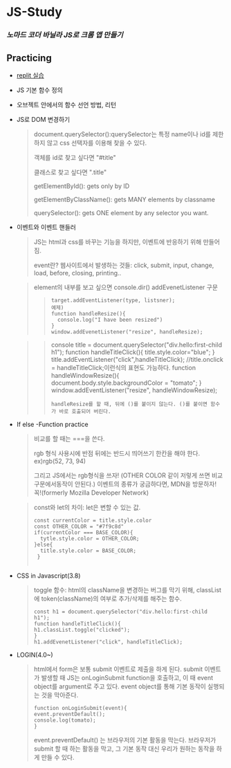 # JS-Study

### _노마드 코더 바닐라 JS로 크롬 앱 만들기_


## Practicing 
- [replit 실습](https://replit.com/@EunnoAn/BothGoodnaturedCache#index.html)
- JS 기본 함수 정의
- 오브젝트 안에서의 함수 선언 방법, 리턴
- JS로 DOM 변경하기
    > document.querySelector():querySelector는 특정 name이나 id를 제한하지 않고 css 선택자를 이용해 찾을 수 있다. 
    > 
    > 객체를 id로 찾고 싶다면 "#title"
    > 
    > 클래스로 찾고 싶다면 ".title"
    > 
    > getElementById(): gets only by ID
    > 
    > getElementByClassName(): gets MANY elements by classname
    > 
    > querySelector(): gets ONE element by any selector you want.
    > 
- 이벤트와 이벤트 핸들러
    >JS는 html과 css를 바꾸는 기능을 하지만, 이벤트에 반응하기 위해 만들어짐.
    >
    >event란? 웹사이트에서 발생하는 것들: click, submit, input, change, load, before, closing, printing..

    >element의 내부를 보고 싶으면 console.dir()
    >addEvenetListener 구문
    > > ```
    > > target.addEventListener(type, listsner);
    > > 예제)
    > > function handleResize(){
    > >   console.log("I have been resized")
    > > }
    > > window.addEvenetListener("resize", handleResize);

    > > console title = document.querySelector("div.hello:first-child h1");
    > > function handleTitleClick(){
    > > title.style.color="blue";
    > > }
    > > title.addEventListener("click",handleTitleClick);
    > > //title.onclick = handleTitleClick;이런식의 표현도 가능하다.
    > > function handleWindowResize(){
    > > document.body.style.backgroundColor = "tomato";
    > > }
    > > window.addEventListener("resize", handleWindowResize);
    > > ```
    > > handleResize를 할 때, 뒤에 ()를 붙이지 않는다. ()를 붙이면 함수가 바로 호출되어 버린다.

- If else -Function practice
    > 비교를 할 때는 ===을 쓴다.
    > 
    > rgb 형식 사용시에 반점 뒤에는 반드시 띄어쓰기 한칸을 해야 한다. ex)rgb(52, 73, 94)
    > 
    > 그리고 JS에서는 rgb형식을 쓰자! (OTHER COLOR 같이 저렇게 쓰면 비교 구문에서동작이 안된다.)
    > 이벤트의 종류가 궁금하다면, MDN을 방문하자! 꼭!(formerly Mozilla Developer Network)

    > const와 let의 차이: let은 변할 수 있는 값.
    > ```
    > const currentColor = title.style.color
    > const OTHER_COLOR = "#7f9c8d"
    > if(currentColor === BASE_COLOR){
    >   tytle.style.color = OTHER_COLOR;
    > }else{
    >   title.style.color = BASE_COLOR;
    >  }
    >  
    > ```
- CSS in Javascript(3.8)
    > toggle 함수: html의 className을 변경하는 버그를 막기 위해, classList에 token(className)의 여부로 추가/삭제를 해주는 함수.
    > ```
    > const h1 = document.querySelector("div.hello:first-child h1");
    > function handleTitleClick(){
    > h1.classList.toggle("clicked");
    > }
    > h1.addEvenetListener("click", handleTitleClick);
    > ```
- LOGIN(4.0~)
    > html에서 form은 보통 submit 이벤트로 제출을 하게 된다.
    > submit 이벤트가 발생할 때 JS는 onLoginSubmit function을 호출하고, 이 때 event object를 argument로 주고 있다.
    > event object를 통해 기본 동작이 실행되는 것을 막아준다.
    > ```
    > function onLoginSubmit(event){
    > event.preventDefault();
    > console.log(tomato);
    > }
    > ```
    > event.preventDefault() 는 브라우저의 기본 활동을 막는다. 브라우저가 submit 할 때 하는 활동을 막고, 그 기본 동작 대신 우리가
    > 원하는 동작을 하게 만들 수 있다.

